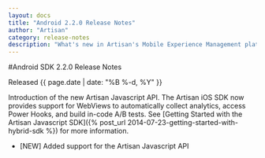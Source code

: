```yaml
---
layout: docs
title: "Android 2.2.0 Release Notes"
author: "Artisan"
category: release-notes
description: "What's new in Artisan's Mobile Experience Management platform."
---
```

#Android SDK 2.2.0 Release Notes

Released {{ page.date | date: "%B %-d, %Y" }}

Introduction of the new Artisan Javascript API. The Artisan iOS SDK now provides support for WebViews to automatically collect analytics, access Power Hooks, and build in-code A/B tests.  See [Getting Started with the Artisan Javascript SDK]({% post_url 2014-07-23-getting-started-with-hybrid-sdk %}) for more information.

* [NEW] Added support for the Artisan Javascript API
